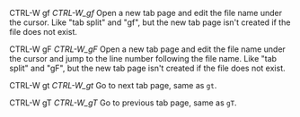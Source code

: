 


CTRL-W gf						*CTRL-W_gf*
		Open a new tab page and edit the file name under the cursor.
		Like "tab split" and "gf", but the new tab page isn't created
		if the file does not exist.

CTRL-W gF						*CTRL-W_gF*
		Open a new tab page and edit the file name under the cursor
		and jump to the line number following the file name.  Like
		"tab split" and "gF", but the new tab page isn't created if
		the file does not exist.

CTRL-W gt						*CTRL-W_gt*
		Go to next tab page, same as `gt`.

CTRL-W gT						*CTRL-W_gT*
		Go to previous tab page, same as `gT`.

